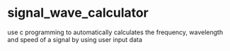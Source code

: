 # signal_wave_calculator
use c programming to automatically calculates the frequency, wavelength and speed of a signal by using user input data   
